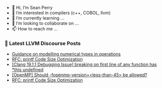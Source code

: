 - 👋 Hi, I’m Sean Perry
- 👀 I’m interested in compilers (c++, COBOL, llvm)
- 🌱 I’m currently learning ...
- 💞️ I’m looking to collaborate on ...
- 📫 How to reach me ...

<!---
s66perry/s66perry is a ✨ special ✨ repository because its `README.md` (this file) appears on your GitHub profile.
You can click the Preview link to take a look at your changes.
--->
### 📕 Latest LLVM Discourse Posts

<!-- DISCOURSE-LLVM:START -->
- [Guidance on modelling numerical types in operations](https://discourse.llvm.org/t/guidance-on-modelling-numerical-types-in-operations/83256#post_3)
- [RFC: printf Code Size Optimization](https://discourse.llvm.org/t/rfc-printf-code-size-optimization/83146?page=2#post_21)
- [[Clang 19.1.1 Debugging Issue] breaking on first line of any function has *this undefined](https://discourse.llvm.org/t/clang-19-1-1-debugging-issue-breaking-on-first-line-of-any-function-has-this-undefined/83169#post_6)
- [[OpenMP] Should -fopenmp-version=&lt;less-than-45&gt; be allowed?](https://discourse.llvm.org/t/openmp-should-fopenmp-version-less-than-45-be-allowed/83257#post_1)
- [RFC: printf Code Size Optimization](https://discourse.llvm.org/t/rfc-printf-code-size-optimization/83146#post_20)
<!-- DISCOURSE-LLVM:END -->

